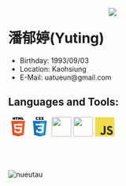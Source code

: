 <!-- ### Hi there 👋
 -->
<!--
**nueutau/nueutau** is a ✨ _special_ ✨ repository because its `README.md` (this file) appears on your GitHub profile.
Here are some ideas to get you started:

- 🔭 I’m currently working on ...
- 🌱 I’m currently learning ...
- 👯 I’m looking to collaborate on ...
- 🤔 I’m looking for help with ...
- 💬 Ask me about ...
- 📫 How to reach me: ...
- 😄 Pronouns: ...
- ⚡ Fun fact: ...
-->
<!-- div左右分割 -->

<img align="right" width="300" src="https://github.com/uatueun/uatueun/blob/main/photo.jpg">

 
<h1 align="left">潘郁婷(Yuting)</h1>
<ul align="left">
  <li>Birthday: 1993/09/03</li>
  <li>Location: Kaohsiung</li>
  <li>E-Mail: uatueun@gmail.com</li>
</ul>

<h2 align="left">Languages and Tools:</h2>

<div>
 
 <img src="https://raw.githubusercontent.com/devicons/devicon/master/icons/html5/html5-original-wordmark.svg" width="40" height="40"/>

 <img src="https://raw.githubusercontent.com/devicons/devicon/master/icons/css3/css3-original-wordmark.svg" width="40" height="40"/> 
    
 <img src="https://upload.wikimedia.org/wikipedia/commons/thumb/f/fb/Adobe_Illustrator_CC_icon.svg/200px-Adobe_Illustrator_CC_icon.svg.png" width="40" height="40"/>
    
 <img src="https://upload.wikimedia.org/wikipedia/commons/thumb/a/af/Adobe_Photoshop_CC_icon.svg/220px-Adobe_Photoshop_CC_icon.svg.png" width="40" height="40"/>
 
 <img src="https://raw.githubusercontent.com/devicons/devicon/master/icons/javascript/javascript-original.svg" width="40" height="40"/>

 
</div>
    
    
    
    
<br /> 
<br /> 
<br /> 

<p align="left"> 
  <img src="https://komarev.com/ghpvc/?username=nueutau-c&label=Profile%20views&color=ff8731&style=flat" alt="nueutau" /> 
</p>
